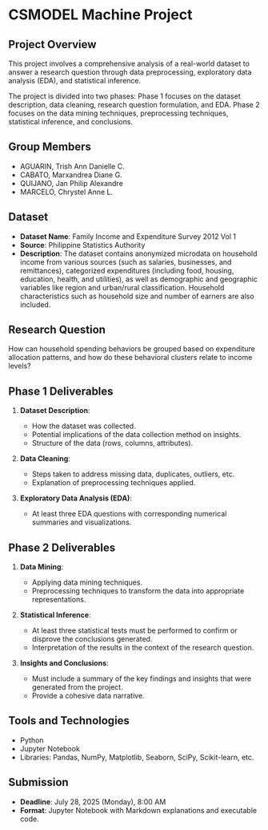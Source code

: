 # CSMODEL Machine Project

## Project Overview

This project involves a comprehensive analysis of a real-world dataset to answer a research question through data preprocessing, exploratory data analysis (EDA), and statistical inference. 

The project is divided into two phases: Phase 1 focuses on the dataset description, data cleaning, research question formulation, and EDA. Phase 2 focuses on the data mining techniques, preprocessing techniques, statistical inference, and conclusions.

## Group Members

- AGUARIN, Trish Ann Danielle C.
- CABATO, Marxandrea Diane G.
- QUIJANO, Jan Philip Alexandre
- MARCELO, Chrystel Anne L.

## Dataset

- **Dataset Name**: Family Income and Expenditure Survey 2012 Vol 1
- **Source**: Philippine Statistics Authority
- **Description**: The dataset contains anonymized microdata on household income from various sources (such as salaries, businesses, and remittances), categorized expenditures (including food, housing, education, health, and utilities), as well as demographic and geographic variables like region and urban/rural classification. Household characteristics such as household size and number of earners are also included.

## Research Question

How can household spending behaviors be grouped based on expenditure allocation patterns, and how do these behavioral clusters relate to income levels?

## Phase 1 Deliverables

1. **Dataset Description**:

   - How the dataset was collected.
   - Potential implications of the data collection method on insights.
   - Structure of the data (rows, columns, attributes).

2. **Data Cleaning**:

   - Steps taken to address missing data, duplicates, outliers, etc.
   - Explanation of preprocessing techniques applied.

3. **Exploratory Data Analysis (EDA)**:
   - At least three EDA questions with corresponding numerical summaries and visualizations.

## Phase 2 Deliverables

1. **Data Mining**:

   - Applying data mining techniques.
   - Preprocessing techniques to transform the data into appropriate representations.

2. **Statistical Inference**:

   - At least three statistical tests must be performed to confirm or disprove the conclusions generated.
   - Interpretation of the results in the context of the research question.

3. **Insights and Conclusions**:

   - Must include a summary of the key findings and insights that were generated from the project.
   - Provide a cohesive data narrative.

## Tools and Technologies

- Python
- Jupyter Notebook
- Libraries: Pandas, NumPy, Matplotlib, Seaborn, SciPy, Scikit-learn, etc.

## Submission

- **Deadline**: July 28, 2025 (Monday), 8:00 AM
- **Format**: Jupyter Notebook with Markdown explanations and executable code.
